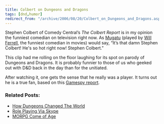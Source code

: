 ```yaml
---
title: Colbert on Dungeons and Dragons
tags: [dnd,humor]
redirect_from: "/archive/2006/08/20/Colbert_on_Dungeons_and_Dragons.aspx/"
---
```


Stephen Colbert of Comedy Central’s *The Colbert Report* is in my
opinion the funniest comedian on television right now. As
[Mugatu](http://www.imdb.com/title/tt0196229/ "IMDB page") (played by
[Will
Ferrell](http://www.imdb.com/name/nm0002071/ "Will Ferrell on IMDB"),
the funniest comedian in movies) would say, “It’s that damn Stephen
Colbert! He's so hot right now! Stephen Colbert.”

This clip had me rolling on the floor laughing for its spot on parody of
Dungeons and Dragons. It is probably funnier to those of us who geeked
out with D&D back in the day than for the unitiated.

After watching it, one gets the sense that he really was a player. It
turns out he is a true fan, based on this [Gamespy
report](http://pc.gamespy.com/pc/dungeons-dragons-online/537989p1.html).

### Related Posts:

-   [How Dungeons Changed The
    World](https://haacked.com/archive/2004/11/15/1614.aspx "Op-Ed in Boston Globe")
-   [Role Playing Via
    Skype](https://haacked.com/archive/2006/05/17/RolePlayingViaSkype.aspx "Skype Role Playing")
-   [MORPG Come of
    Age](https://haacked.com/archive/2005/03/16/2380.aspx "Wow on NPR")



